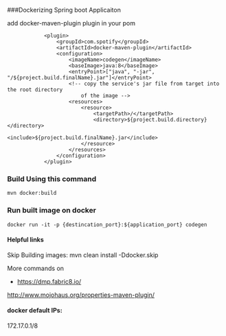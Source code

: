 ###Dockerizing Spring boot  Applicaiton

add docker-maven-plugin plugin in your pom

```
		    <plugin>
				<groupId>com.spotify</groupId>
				<artifactId>docker-maven-plugin</artifactId>
				<configuration>
					<imageName>codegen</imageName>
					<baseImage>java:8</baseImage>
					<entryPoint>["java", "-jar", "/${project.build.finalName}.jar"]</entryPoint>
					<!-- copy the service's jar file from target into the root directory 
						of the image -->
					<resources>
						<resource>
							<targetPath>/</targetPath>
							<directory>${project.build.directory}</directory>
							<include>${project.build.finalName}.jar</include>
						</resource>
					</resources>
				</configuration>
			</plugin>
```


### Build Using this command

```
mvn docker:build
```

### Run built image on docker

```
docker run -it -p {destincation_port}:${application_port} codegen
```


#### Helpful links


Skip Building images:
 mvn clean install -Ddocker.skip

More commands on
- https://dmp.fabric8.io/

http://www.mojohaus.org/properties-maven-plugin/

#### docker default IPs:

172.17.0.1/8 